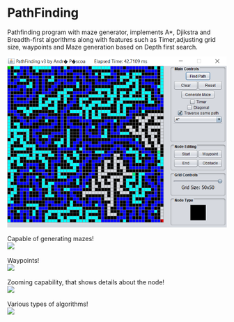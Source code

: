 # PathFinding
Pathfinding program with maze generator, implements A*, Djikstra and Breadth-first algorithms along with features such as Timer,adjusting grid size, waypoints and Maze generation based on Depth first search.

![Example Execution](/docs/pathfinding.PNG)
    
Capable of generating mazes!
<br>
<img src="https://github.com/devandrepascoa/Neural-Style-Transfer/blob/master/docs/maze.gif" width="500">

Waypoints!
<br>
<img src="https://github.com/devandrepascoa/Neural-Style-Transfer/blob/master/docs/waypoints.gif" width="500">

Zooming capability, that shows details about the node!
<br>
<img src="https://github.com/devandrepascoa/Neural-Style-Transfer/blob/master/docs/zoom.gif" width="500">

Various types of algorithms!
<br>
<img src="https://github.com/devandrepascoa/Neural-Style-Transfer/blob/master/docs/algos.gif" width="500">
